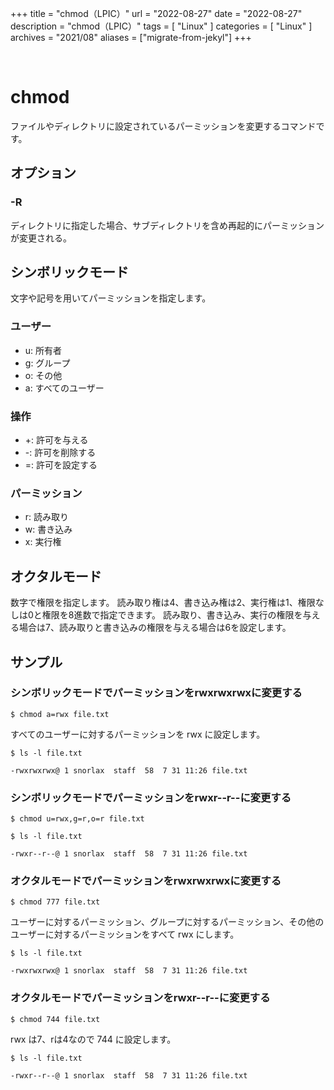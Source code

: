 +++
title = "chmod（LPIC）"
url = "2022-08-27"
date = "2022-08-27"
description = "chmod（LPIC）"
tags = [
  "Linux"
]
categories = [
  "Linux"
]
archives = "2021/08"
aliases = ["migrate-from-jekyl"]
+++

<br>

# chmod

ファイルやディレクトリに設定されているパーミッションを変更するコマンドです。


## オプション

### -R

ディレクトリに指定した場合、サブディレクトリを含め再起的にパーミッションが変更される。


## シンボリックモード

文字や記号を用いてパーミッションを指定します。

### ユーザー

- u: 所有者
- g: グループ
- o: その他
- a: すべてのユーザー

### 操作

- +: 許可を与える
- -: 許可を削除する
- =: 許可を設定する

### パーミッション

- r: 読み取り
- w: 書き込み
- x: 実行権


## オクタルモード

数字で権限を指定します。
読み取り権は4、書き込み権は2、実行権は1、権限なしは0と権限を8進数で指定できます。
読み取り、書き込み、実行の権限を与える場合は7、読み取りと書き込みの権限を与える場合は6を設定します。


## サンプル

### シンボリックモードでパーミッションをrwxrwxrwxに変更する

```
$ chmod a=rwx file.txt
```

すべてのユーザーに対するパーミッションを rwx に設定します。

```
$ ls -l file.txt
```

```
-rwxrwxrwx@ 1 snorlax  staff  58  7 31 11:26 file.txt
```


### シンボリックモードでパーミッションをrwxr--r--に変更する

```
$ chmod u=rwx,g=r,o=r file.txt
```

```
$ ls -l file.txt
```

```
-rwxr--r--@ 1 snorlax  staff  58  7 31 11:26 file.txt
```


### オクタルモードでパーミッションをrwxrwxrwxに変更する

```
$ chmod 777 file.txt
```

ユーザーに対するパーミッション、グループに対するパーミッション、その他のユーザーに対するパーミッションをすべて rwx にします。

```
$ ls -l file.txt
```

```
-rwxrwxrwx@ 1 snorlax  staff  58  7 31 11:26 file.txt
```


### オクタルモードでパーミッションをrwxr--r--に変更する

```
$ chmod 744 file.txt
```
rwx は7、rは4なので 744 に設定します。

```
$ ls -l file.txt
```

```
-rwxr--r--@ 1 snorlax  staff  58  7 31 11:26 file.txt
```

